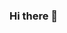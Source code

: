 ### Hi there 👋

<!--
**umangp023/umangp023** is a ✨ _special_ ✨ repository because its `README.md` (this file) appears on your GitHub profile.

Here are some ideas to get you started:

- 🔭 I’m currently working on ...
- 🌱 I’m currently learning ...
- 👯 I’m looking to collaborate on projects!
- 🤔 I’m looking for help with my codes and few projects!
- 💬 Ask me about ...
- 📫 How to reach me: ...
- 😄 Pronouns: ...
- ⚡ Fun fact: I play cricket and part of local team!
-->
